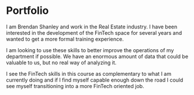 # Portfolio

 I am Brendan Shanley and work in the Real Estate industry. I have been interested in the development of the FinTech space for several years and wanted to get a more formal training experience. 

 I am looking to use these skills to better improve the operations of my department if possible. We have an enormous amount of data that could be valuable to us, but no real way of analyzing it. 

 I see the FinTech skills in this course as complementary to what I am currently doing and if I find myself capable enough down the road I could see myself transitioning into a more FinTech oriented job. 
